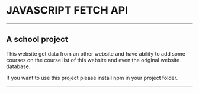 # JAVASCRIPT FETCH API #
***
## A school project ##

This website get data from an other website and have ability to add some courses on the course list  of this website and even the original website database.

If you want to use this project please install npm in your project folder.

***

